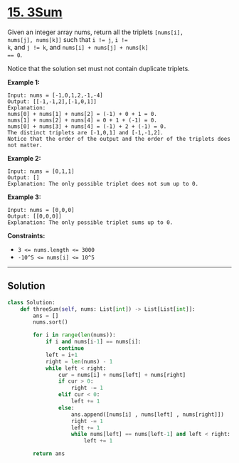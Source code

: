 # [15. 3Sum](https://leetcode.com/problems/3sum/description/)

Given an integer array nums, return all the triplets <code>[nums[i], nums[j], nums[k]]</code> such that <code>i != j</code>, <code>i != k</code>, and <code>j != k</code>, and <code>nums[i] + nums[j] + nums[k] == 0</code>.

Notice that the solution set must not contain duplicate triplets.

**Example 1:** 

```
Input: nums = [-1,0,1,2,-1,-4]
Output: [[-1,-1,2],[-1,0,1]]
Explanation: 
nums[0] + nums[1] + nums[2] = (-1) + 0 + 1 = 0.
nums[1] + nums[2] + nums[4] = 0 + 1 + (-1) = 0.
nums[0] + nums[3] + nums[4] = (-1) + 2 + (-1) = 0.
The distinct triplets are [-1,0,1] and [-1,-1,2].
Notice that the order of the output and the order of the triplets does not matter.
```

**Example 2:** 

```
Input: nums = [0,1,1]
Output: []
Explanation: The only possible triplet does not sum up to 0.
```

**Example 3:** 

```
Input: nums = [0,0,0]
Output: [[0,0,0]]
Explanation: The only possible triplet sums up to 0.
```

**Constraints:** 

- <code>3 <= nums.length <= 3000</code>
- <code>-10^5 <= nums[i] <= 10^5</code>

---

## Solution

```python
class Solution:
    def threeSum(self, nums: List[int]) -> List[List[int]]:
        ans = []
        nums.sort()

        for i in range(len(nums)):
            if i and nums[i-1] == nums[i]:
                continue
            left = i+1
            right = len(nums) - 1
            while left < right:
                cur = nums[i] + nums[left] + nums[right]
                if cur > 0:
                    right -= 1
                elif cur < 0:
                    left += 1
                else:
                    ans.append([nums[i] , nums[left] , nums[right]])
                    right -= 1
                    left += 1
                    while nums[left] == nums[left-1] and left < right:
                        left += 1

        return ans
```